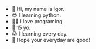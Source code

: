 - 👋 Hi, my name is Igor.
- 😎 I learning python.
- 🤷‍♂️ I love programing.
- 🎂 15 yo.
- 😜 I learning every day.
- 🤙 Hope your everyday are good!
